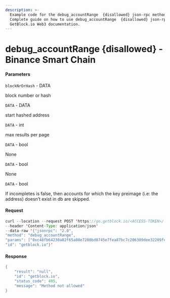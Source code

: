 ```yaml
---
description: >-
  Example code for the debug_accountRange  {disallowed} json-rpc method.
  Сomplete guide on how to use debug_accountRange  {disallowed} json-rpc in
  GetBlock.io Web3 documentation.
---
```


# debug\_accountRange {disallowed} - Binance Smart Chain

#### Parameters

`blockNrOrHash` - DATA

block number or hash

`DATA` - DATA

start hashed address

`DATA` - int

max results per page

`DATA` - bool

None

`DATA` - bool

None

`DATA` - bool

If incompletes is false, then accounts for which the key preimage (i.e: the address) doesn’t exist in db are skipped.

#### Request

```java
curl --location --request POST 'https://go.getblock.io/<ACCESS-TOKEN>/' 
--header 'Content-Type: application/json' 
--data-raw '{"jsonrpc": "2.0",
"method": "debug_accountRange",
"params": ["0xc48fb64230a82f65a08e7280bd8745e7fea87bc7c206309dee32209fe9a985f7", "0x0f", 0, false, false, false],
"id": "getblock.io"}'
```

#### Response

```java
{
    "result": "null",
    "id": "getblock.io",
    "status_code": 405,
    "message": "Method not allowed"
}
```
